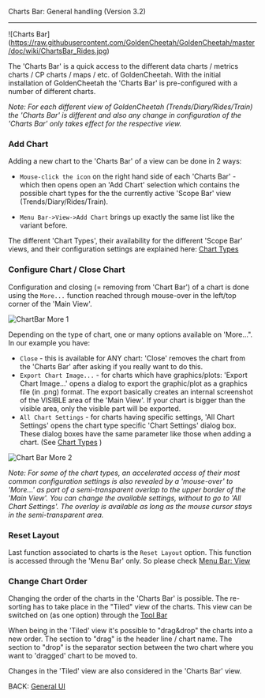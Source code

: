 Charts Bar: General handling (Version 3.2)
***

![Charts Bar] (https://raw.githubusercontent.com/GoldenCheetah/GoldenCheetah/master/doc/wiki/ChartsBar_Rides.jpg)

The 'Charts Bar' is a quick access to the different data charts / metrics charts / CP charts / maps / etc. of GoldenCheetah. With the initial installation of GoldenCheetah the 'Charts Bar' is pre-configured with a number of different charts.

_Note: For each different view of GoldenCheetah (Trends/Diary/Rides/Train) the 'Charts Bar' is different and also any change in configuration of the 'Charts Bar' only takes effect for the respective view._

### Add Chart

Adding a new chart to the 'Charts Bar' of a view can be done in 2 ways:

* `Mouse-click the icon` on the right hand side of each 'Charts Bar' - which then opens open an 'Add Chart' selection which contains the possible chart types for the the currently active 'Scope Bar' view (Trends/Diary/Rides/Train).

* `Menu Bar->View->Add Chart` brings up exactly the same list like the variant before.

The different 'Chart Types', their availability for the different 'Scope Bar' views, and their configuration settings are explained here: 
[Chart Types](UG_ChartTypes_General)

### Configure Chart / Close Chart

Configuration and closing (= removing from 'Chart Bar') of a chart is done using the `More...` function reached through mouse-over in the left/top corner of the 'Main View'.

![ChartBar More 1](https://raw.githubusercontent.com/GoldenCheetah/GoldenCheetah/master/doc/wiki/ChartsBar_Rides_More.GIF)

Depending on the type of chart, one or many options available on 'More...". In our example you have:

* `Close` - this is available for ANY chart: 'Close' removes the chart from the 'Charts Bar' after asking if you really want to do this.
* `Export Chart Image...` - for charts which have graphics/plots: 'Export Chart Image...' opens a dialog to export the graphic/plot as a graphics file (in .png) format. The export basically creates an internal screenshot of the VISIBLE area of the 'Main View'. If your chart is bigger than the visible area, only the visible part will be exported.
* `All Chart Settings` - for charts having specific settings, 'All Chart Settings' opens the chart type specific 'Chart Settings' dialog box. These dialog boxes have the same parameter like those when adding a chart. (See [Chart Types](UG_ChartTypes_General)  )

![Chart Bar More 2](https://raw.githubusercontent.com/GoldenCheetah/GoldenCheetah/master/doc/wiki/ChartsBar_Rides_More.jpg)

_Note: For some of the chart types, an accelerated access of their most common configuration settings is also revealed by a 'mouse-over' to 'More...' as part of a semi-transparent overlap to the upper border of the 'Main View'. You can change the available settings, without to go to 'All Chart Settings'. The overlay is available as long as the mouse cursor stays in the semi-transparent area._

### Reset Layout

Last function associated to charts is the `Reset Layout` option. This function is accessed through the 'Menu Bar' only. So please check [Menu Bar: View](UG_Menu-Bar_View)

### Change Chart Order 

Changing the order of the charts in the 'Charts Bar' is possible. The re-sorting has to take place in the "Tiled" view of the charts. This view can be switched on (as one option) through the [Tool Bar](UG_Tool%20Bar_Functions)

When being in the 'Tiled' view it's possible to "drag&drop" the charts into a new order. The section to "drag" is the header line / chart name. The section to "drop" is the separator section between the two chart where you want to 'dragged' chart to be moved to.

Changes in the 'Tiled' view are also considered in the 'Charts Bar' view.

BACK: [General UI](UG_General_UI-Layout-and-terminology)

